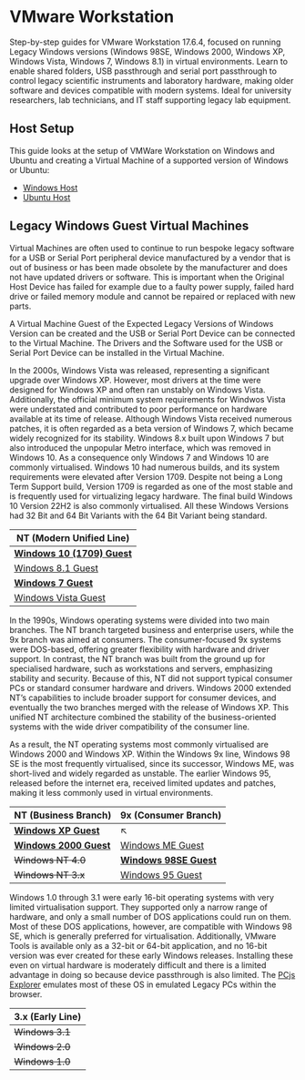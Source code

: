 # VMware Workstation 

Step-by-step guides for VMware Workstation 17.6.4, focused on running Legacy Windows versions (Windows 98SE, Windows 2000, Windows XP, Windows Vista, Windows 7, Windows 8.1) in virtual environments. Learn to enable shared folders, USB passthrough and serial port passthrough to control legacy scientific instruments and laboratory hardware, making older software and devices compatible with modern systems. Ideal for university researchers, lab technicians, and IT staff supporting legacy lab equipment.

## Host Setup

This guide looks at the setup of VMWare Workstation on Windows and Ubuntu and creating a Virtual Machine of a supported version of Windows or Ubuntu:

* [Windows Host](./windows-host/readme.md)
* [Ubuntu Host](./ubuntu-host/readme.md)

## Legacy Windows Guest Virtual Machines

Virtual Machines are often used to continue to run bespoke legacy software for a USB or Serial Port peripheral device manufactured by a vendor that is out of business or has been made obsolete by the manufacturer and does not have updated drivers or software. This is important when the Original Host Device has failed for example due to a faulty power supply, failed hard drive or failed memory module and cannot be repaired or replaced with new parts. 

A Virtual Machine Guest of the Expected Legacy Versions of Windows Version can be created and the USB or Serial Port Device can be connected to the Virtual Machine. The Drivers and the Software used for the USB or Serial Port Device can be installed in the Virtual Machine.

In the 2000s, Windows Vista was released, representing a significant upgrade over Windows XP. However, most drivers at the time were designed for Windows XP and often ran unstably on Windows Vista. Additionally, the official minimum system requirements for Windwos Vista were understated and contributed to poor performance on hardware available at its time of release. Although Windows Vista received numerous patches, it is often regarded as a beta version of Windows 7, which became widely recognized for its stability. Windows 8.x built upon Windows 7 but also introduced the unpopular Metro interface, which was removed in Windows 10. As a consequence only Windows 7 and Windows 10 are commonly virtualised. Windows 10 had numerous builds, and its system requirements were elevated after Version 1709. Despite not being a Long Term Support build, Version 1709 is regarded as one of the most stable and is frequently used for virtualizing legacy hardware. The final build Windows 10 Version 22H2 is also commonly virtualised. All these Windows Versions had 32 Bit and 64 Bit Variants with the 64 Bit Variant being standard.

|NT (Modern Unified Line)|
|---|
|[**Windows 10 (1709) Guest**](./windows-1709-guest/readme.md)|
|[Windows 8.1 Guest](./windows-81-guest/readme.md)|
|[**Windows 7 Guest**](./windows-7-guest/readme.md)|
|[Windows Vista Guest](./windows-vista-guest/readme.md)|

In the 1990s, Windows operating systems were divided into two main branches. The NT branch targeted business and enterprise users, while the 9x branch was aimed at consumers. The consumer-focused 9x systems were DOS-based, offering greater flexibility with hardware and driver support. In contrast, the NT branch was built from the ground up for specialised hardware, such as workstations and servers, emphasizing stability and security. Because of this, NT did not support typical consumer PCs or standard consumer hardware and drivers. Windows 2000 extended NT’s capabilities to include broader support for consumer devices, and eventually the two branches merged with the release of Windows XP. This unified NT architecture combined the stability of the business-oriented systems with the wide driver compatibility of the consumer line.

As a result, the NT operating systems most commonly virtualised are Windows 2000 and Windows XP. Within the Windows 9x line, Windows 98 SE is the most frequently virtualised, since its successor, Windows ME, was short-lived and widely regarded as unstable. The earlier Windows 95, released before the internet era, received limited updates and patches, making it less commonly used in virtual environments.

|NT (Business Branch)|9x (Consumer Branch)|
|---|---|
|[**Windows XP Guest**](./windows-xp-guest/readme.md)|↖|
|[**Windows 2000 Guest**](./windows-2000-guest/readme.md)|[Windows ME Guest](./windows-me-guest/readme.md)|
|~~Windows NT 4.0~~|[**Windows 98SE Guest**](./windows-98SE-guest/readme.md)|
|~~Windows NT 3.x~~|[Windows 95 Guest](./windows-95-guest/readme.md)||

Windows 1.0 through 3.1 were early 16-bit operating systems with very limited virtualisation support. They supported only a narrow range of hardware, and only a small number of DOS applications could run on them. Most of these DOS applications, however, are compatible with Windows 98 SE, which is generally preferred for virtualisation. Additionally, VMware Tools is available only as a 32-bit or 64-bit application, and no 16-bit version was ever created for these early Windows releases. Installing these even on virtual hardware is moderately difficult and there is a limited advantage in doing so because device passthrough is also limited. The [PCjs Explorer](https://www.pcjs.org/software/pcx86/) emulates most of these OS in emulated Legacy PCs within the browser.

|3.x (Early Line)|
|---|
|~~Windows 3.1~~|
|~~Windows 2.0~~|
|~~Windows 1.0~~|
